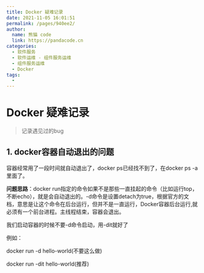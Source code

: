 ```yaml
---
title: Docker 疑难记录
date: 2021-11-05 16:01:51
permalink: /pages/940ee2/
author: 
  name: 熊猫 code
  link: https://pandacode.cn
categories: 
  - 软件服务
  - 软件运维 - 组件服务运维
  - 组件服务运维
  - Docker
tags: 
  - 
---
```


#  Docker 疑难记录

> 记录遇见过的bug

## 1. docker容器自动退出的问题

容器经常用了一段时间就自动退出了，docker ps已经找不到了，在docker ps -a里面了。

**问题思路**：docker run指定的命令如果不是那些一直挂起的命令（比如运行top，不断echo），就是会自动退出的。-d命令是设置detach为true，根据官方的文档，意思是让这个命令在后台运行，但并不是一直运行，Docker容器后台运行,就必须有一个前台进程。主线程结束，容器会退出。

我们启动容器的时候不要-d命令启动，用-dit就好了

例如：

docker run -d hello-world(不要这么做)

docker run -dit hello-world(推荐)   

